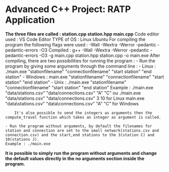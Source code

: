
#  Advanced C++ Project: RATP Application 
**The three files are called : station.cpp station.hpp main.cpp**
Code editor used : VS Code Editor
TYPE of OS : Linux Ubuntu
For compiling the program the following flags were used : -Wall -Wextra -Werror -pedantic -pedantic-errors -O3
Compiled : g++ -Wall -Wextra -Werror -pedantic -pedantic-errors -O3 -g main.cpp station.hpp station.cpp -o main.exe
After compiling, there are two possibilities for running the program : 
    - Run the program by giving some arguments through the command line : 
        - Linux : ./main.exe "stationfilename" "connectionfilename" "start station" "end station"
        - Windows : main.exe "stationfilename" "connectionfilename" "start station" "end station"
        - Unix : ./main.exe "stationfilename" "connectionfilename" "start station" "end station"
        Example : ./main.exe "data/stations.csv" "data/connections.csv" "A" "C" ou ./main.exe "data/stations.csv" "data/connections.csv" 3 10 for Linux
                  main.exe "data\stations.csv" "data\connections.csv" "A" "C" for Windows 

        It's also possible to send the integers as arguments then the compute_travel function which takes an integer as argument is called. 

    - Run the program without arguments, by default the filenames for station and connection are set to the small network(stations.csv and connection.csv) and the start,end stations to the 3(station C) and 10(stations J). 
    Example : ./main.exe 

**It is possible to simply run the program without arguments and change the default values directly in the no arguments section inside the program.** 
